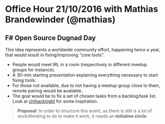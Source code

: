 # Office Hour 21/10/2016 with Mathias Brandewinder (**@mathias**)

## F# Open Source Dugnad Day

This idea represents a worldwide community effort, happening twice a year, that would result in fixing/improving "core tools".

- People would meet IRL in a room (respectively in different meetup groups for instance).
- A 30-min starting presentation explaining everything necessary to start fixing tools.
- For those not available, due to not having a meetup group close to them, remote pairing would be available.
- The goal would be to fix a set of chosen tasks from a backlog/task list. Look at [chihacknight](https://github.com/chihacknight/breakout-groups) for some inspiration. 

> ***Proposal***: In order to structure this event, as there is still is a lot of work/thinking to do to make it work, it needs an **initiative circle**.
